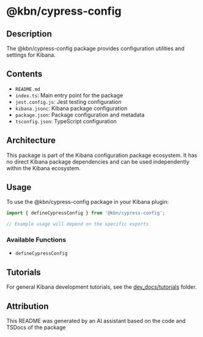 # @kbn/cypress-config

## Description
The @kbn/cypress-config package provides configuration utilities and settings for Kibana.

## Contents
- `README.md`
- `index.ts`: Main entry point for the package
- `jest.config.js`: Jest testing configuration
- `kibana.jsonc`: Kibana package configuration
- `package.json`: Package configuration and metadata
- `tsconfig.json`: TypeScript configuration

## Architecture

This package is part of the Kibana configuration package ecosystem. It has no direct Kibana package dependencies and can be used independently within the Kibana ecosystem.
## Usage

To use the @kbn/cypress-config package in your Kibana plugin:

```typescript
import { defineCypressConfig } from '@kbn/cypress-config';

// Example usage will depend on the specific exports
```

### Available Functions
- `defineCypressConfig`
## Tutorials

For general Kibana development tutorials, see the [dev_docs/tutorials](./dev_docs/tutorials) folder.

## Attribution
This README was generated by an AI assistant based on the code and TSDocs of the package
